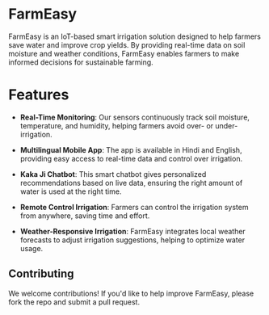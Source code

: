  # FarmEasy
FarmEasy is an IoT-based smart irrigation solution designed to help farmers save water and improve crop yields. By providing real-time data on soil moisture and weather conditions, FarmEasy enables farmers to make informed decisions for sustainable farming.

# Features
* **Real-Time Monitoring**: Our sensors continuously track soil moisture, temperature, and humidity, helping farmers avoid over- or under-irrigation.

* **Multilingual Mobile App**: The app is available in Hindi and English, providing easy access to real-time data and control over irrigation.

* **Kaka Ji Chatbot**: This smart chatbot gives personalized recommendations based on live data, ensuring the right amount of water is used at the right time.

* **Remote Control Irrigation**: Farmers can control the irrigation system from anywhere, saving time and effort.
  
* **Weather-Responsive Irrigation**: FarmEasy integrates local weather forecasts to adjust irrigation suggestions, helping to optimize water usage.

## Contributing
We welcome contributions! If you'd like to help improve FarmEasy, please fork the repo and submit a pull request.
